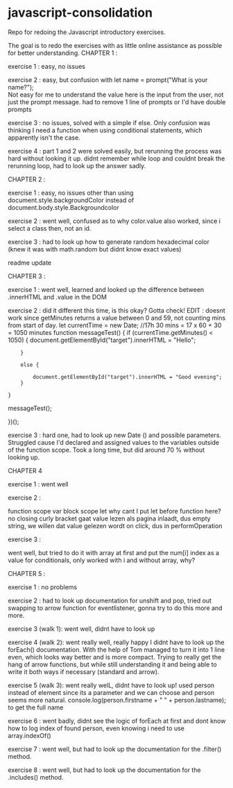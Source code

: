 # javascript-consolidation
Repo for redoing the Javascript introductory exercises.

The goal is to redo the exercises with as little online assistance as possible for better understanding.
CHAPTER 1 :

exercise 1 : easy, no issues

exercise 2 : easy, but confusion with 
let name = prompt("What is your name?");    
Not easy for me to understand the value here is the input from the user, not just the prompt message.
had to remove 1 line of prompts or I'd have double prompts

exercise 3 : no issues, solved with a simple if else. Only confusion was thinking I need a function
when using conditional statements, which apparently isn't the case.

exercise 4 : part 1 and 2 were solved easily, but rerunning the process was hard without looking it up.
didnt remember while loop and couldnt break the rerunning loop, had to look up the answer sadly.


CHAPTER 2 :

exercise 1 : easy, no issues other than using document.style.backgroundColor instead of document.body.style.Backgroundcolor

exercise 2 : went well, confused as to why color.value also worked, since i select a class then, not an id.

exercise 3 : had to look up how to generate random hexadecimal color (knew it was with math.random but didnt know exact values)

readme update 
 
CHAPTER 3 :

exercise 1 : went well, learned and looked up the difference between .innerHTML and .value in the DOM

exercise 2 : did it different this time, is this okay? Gotta check!
EDIT : doesnt work since getMinutes returns a value between 0 and 59, not counting mins from start of day.
let currentTime = new Date;
    //17h 30 mins = 17 x 60 + 30 = 1050 minutes
    function messageTest() { 
        if (currentTime.getMinutes() < 1050) {
            document.getElementById("target").innerHTML = "Hello";

        }
        
        else {

            document.getElementById("target").innerHTML = "Good evening";
        }

    }

   messageTest();

})();

exercise 3 : hard one, had to look up new Date () and possible parameters. 
Struggled cause I'd declared and assigned values to the variables outside of the function scope.
Took a long time, but did around 70 % without looking up.

CHAPTER 4 

exercise 1 : went well

exercise 2 : 

function scope var
block scope let
why cant I put let before function here? no closing curly bracket
  gaat value lezen als pagina inlaadt, dus empty string, we willen dat value gelezen wordt on click, dus in performOperation


exercise 3 :

went well, but tried to do it with array at first and put the num[i] index as a value for conditionals,
only worked with i and without array, why?
 
CHAPTER 5 :

exercise 1 : no problems

exercise 2 : had to look up documentation for unshift and pop, tried out swapping to arrow function
for eventlistener, gonna try to do this more and more.

exercise 3 (walk 1): went well, didnt have to look up

exercise 4 (walk 2): went really well, really happy I didnt have to look up the forEach() documentation.
With the help of Tom managed to turn it into 1 line even, which looks way better and is more compact.
Trying to really get the hang of arrow functions, but while still understanding it and being able to write it
both ways if necessary (standard and arrow). 
 
exercise 5 (walk 3): went really welL, didnt have to look up!
 used person instead of element since its a parameter and we can choose
and person seems more natural.   console.log(person.firstname + " " + person.lastname); to get the full name

exercise 6 : went badly, didnt see the logic of forEach at first and dont know how to log index of found person,
even knowing i need to use array.indexOf()

exercise 7 : went well, but had to look up the documentation for the .filter() method.

exercise 8 : went well, but had to look up the documentation for the .includes() method.
 